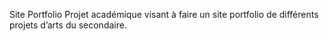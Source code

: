 Site Portfolio
Projet académique visant à faire un site portfolio de différents projets d’arts du secondaire.